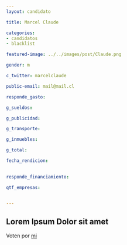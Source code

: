 ```yaml
---
layout: candidato

title: Marcel Claude

categories: 
- candidatos
- blacklist

featured-image: ../../images/post/Claude.png

gender: m

c_twitter: marcelclaude

public-email: mail@mail.cl

responde_gasto:

g_sueldos:

g_publicidad:

g_transporte:

g_inmuebles:

g_total:

fecha_rendicion:

 
responde_financiamiento: 

qtf_empresas:


---
```

Lorem Ipsum Dolor sit amet
---

Voten por [mi][left]

[left]: https://candideit.org
